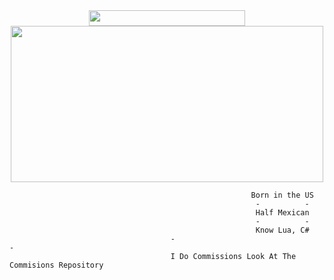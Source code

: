 <div id="header" align="center">
  <img src="https://komarev.com/ghpvc/?username=FwedsW&style=flat-square&color=blue" alt="" width="250" height="25"/>
</div>

<div id="header" align="center">
  <img src="https://github.com/FwedsW/FwedsW/assets/165351342/e5961387-f69e-4ec4-ad89-ceeaeda8e10d" width="500" height="250"/>
</div>

                                                          Born in the US
                                                           -          -
                                                           Half Mexican
                                                           -          -
                                                           Know Lua, C#
                                        -                                                -
                                        I Do Commissions Look At The Commisions Repository
